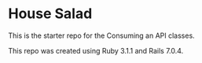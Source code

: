 # House Salad

This is the starter repo for the Consuming an API classes. 

This repo was created using Ruby 3.1.1 and Rails 7.0.4.